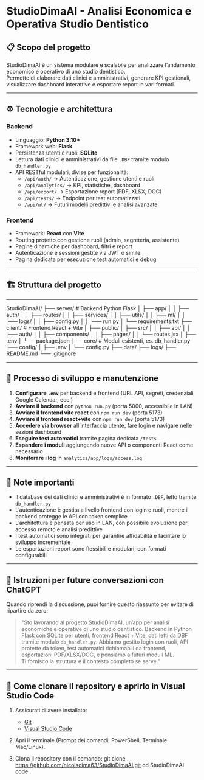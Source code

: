 # StudioDimaAI - Analisi Economica e Operativa Studio Dentistico

## 📋 Scopo del progetto
StudioDimaAI è un sistema modulare e scalabile per analizzare l’andamento economico e operativo di uno studio dentistico.  
Permette di elaborare dati clinici e amministrativi, generare KPI gestionali, visualizzare dashboard interattive e esportare report in vari formati.

---

## ⚙️ Tecnologie e architettura

### Backend
- Linguaggio: **Python 3.10+**
- Framework web: **Flask**
- Persistenza utenti e ruoli: **SQLite**
- Lettura dati clinici e amministrativi da file `.DBF` tramite modulo `db_handler.py`
- API RESTful modulari, divise per funzionalità:
  - `/api/auth/` → Autenticazione, gestione utenti e ruoli
  - `/api/analytics/` → KPI, statistiche, dashboard
  - `/api/export/` → Esportazione report (PDF, XLSX, DOC)
  - `/api/tests/` → Endpoint per test automatizzati
  - `/api/ml/` → Futuri modelli predittivi e analisi avanzate

### Frontend
- Framework: **React** con **Vite**
- Routing protetto con gestione ruoli (admin, segreteria, assistente)
- Pagine dinamiche per dashboard, filtri e report
- Autenticazione e sessioni gestite via JWT o simile
- Pagina dedicata per esecuzione test automatici e debug

---

## 🏗️ Struttura del progetto
---

StudioDimaAI/
├── server/ # Backend Python Flask
│ ├── app/
│ │ ├── auth/
│ │ ├── routes/
│ │ ├── services/
│ │ ├── utils/
│ │ ├── ml/
│ │ ├── logs/
│ │ ├── config.py
│ │ └── run.py
│ └── requirements.txt
├── client/ # Frontend React + Vite
│ ├── public/
│ ├── src/
│ │ ├── api/
│ │ ├── auth/
│ │ ├── components/
│ │ ├── pages/
│ │ └── routes.jsx
│ ├── .env
│ └── package.json
├── core/ # Moduli esistenti, es. db_handler.py
├── config/
│ ├── .env
│ └── config.py
├── data/
├── logs/
├── README.md
└── .gitignore

---

## 🔄 Processo di sviluppo e manutenzione

1. **Configurare `.env`** per backend e frontend (URL API, segreti, credenziali Google Calendar, ecc.)
2. **Avviare il backend** con `python run.py` (porta 5000, accessibile in LAN)
3. **Avviare il frontend vite react** con `npm run dev` (porta 5173)
3. **Avviare il frontend react+vite** con `npm run dev` (porta 5173)
4. **Accedere via browser** all’interfaccia utente, fare login e navigare nelle sezioni dashboard
5. **Eseguire test automatici** tramite pagina dedicata `/tests`
6. **Espandere i moduli** aggiungendo nuove API o componenti React come necessario
7. **Monitorare i log** in `analytics/app/logs/access.log`

---

## 📌 Note importanti

- Il database dei dati clinici e amministrativi è in formato `.DBF`, letto tramite `db_handler.py`
- L’autenticazione è gestita a livello frontend con login e ruoli, mentre il backend protegge le API con token semplice
- L’architettura è pensata per uso in LAN, con possibile evoluzione per accesso remoto e analisi predittive
- I test automatici sono integrati per garantire affidabilità e facilitare lo sviluppo incrementale
- Le esportazioni report sono flessibili e modulari, con formati configurabili

---

## 🧰 Istruzioni per future conversazioni con ChatGPT

Quando riprendi la discussione, puoi fornire questo riassunto per evitare di ripartire da zero:

> "Sto lavorando al progetto StudioDimaAI, un’app per analisi economiche e operative di uno studio dentistico. Backend in Python Flask con SQLite per utenti, frontend React + Vite, dati letti da DBF tramite modulo `db_handler.py`. Abbiamo gestito login con ruoli, API protette da token, test automatici richiamabili da frontend, esportazioni PDF/XLSX/DOC, e pensiamo a futuri moduli ML.  
> Ti fornisco la struttura e il contesto completo se serve."

---

## 🚀 Come clonare il repository e aprirlo in Visual Studio Code

1. Assicurati di avere installato:
   - [Git](https://git-scm.com/downloads)
   - [Visual Studio Code](https://code.visualstudio.com/)

2. Apri il terminale (Prompt dei comandi, PowerShell, Terminale Mac/Linux).

3. Clona il repository con il comando:
   git clone https://github.com/nicoladima63/StudioDimaAI.git
   cd StudioDimaAI
   code .

